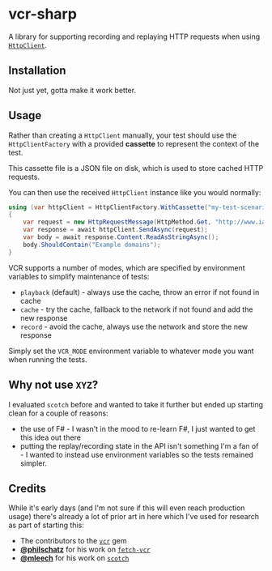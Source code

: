# vcr-sharp

A library for supporting recording and replaying HTTP requests when using [`HttpClient`](https://www.nuget.org/packages/System.Net.Http).

## Installation

Not just yet, gotta make it work better.

## Usage

Rather than creating a `HttpClient` manually, your test should use the `HttpClientFactory`
with a provided **cassette** to represent the context of the test.

This cassette file is a JSON file on disk, which is used to store cached HTTP requests.

You can then use the received `HttpClient` instance like you would normally:

```cs
using (var httpClient = HttpClientFactory.WithCassette("my-test-scenario"))
{
    var request = new HttpRequestMessage(HttpMethod.Get, "http://www.iana.org/domains/reserved");
    var response = await httpClient.SendAsync(request);
    var body = await response.Content.ReadAsStringAsync();
    body.ShouldContain("Example domains");
}
```

VCR supports a number of modes, which are specified by environment variables to
simplify maintenance of tests:

 - `playback` (default) - always use the cache, throw an error if not found in cache
 - `cache` - try the cache, fallback to the network if not found and add the new response
 - `record` - avoid the cache, always use the network and store the new response
 
Simply set the `VCR_MODE` environment variable to whatever mode you want when running the tests.
 
## Why not use `XYZ`?

I evaluated `scotch` before and wanted to take it further but ended up starting clean for a
couple of reasons:

 - the use of F# - I wasn't in the mood to re-learn F#, I just wanted to get this idea out there
 - putting the replay/recording state in the API isn't something I'm a fan of - I wanted to 
   instead use environment variables so the tests remained simpler.

## Credits

While it's early days (and I'm not sure if this will even reach production usage) there's already
a lot of prior art in here which I've used for research as part of starting this:

 - The contributors to the [`vcr`](https://github.com/vcr/vcr) gem
 - [**@philschatz**](https://github.com/philschatz) for his work on [`fetch-vcr`](https://github.com/philschatz/fetch-vcr)
 - [**@mleech**](https://github.com/mleech) for his work on [`scotch`](https://github.com/mleech/scotch)

